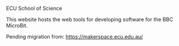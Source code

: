 ECU School of Science

This website hosts the web tools for developing software for the BBC MicroBit.

Pending migration from: https://makerspace.ecu.edu.au/
